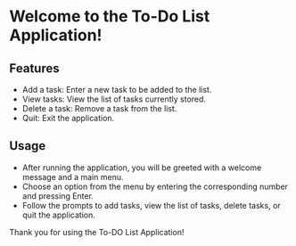 # Welcome to the To-Do List Application!

## Features
- Add a task: Enter a new task to be added to the list.
- View tasks: View the list of tasks currently stored.
- Delete a task: Remove a task from the list.
- Quit: Exit the application.


## Usage
- After running the application, you will be greeted with a welcome message and a main menu.
- Choose an option from the menu by entering the corresponding number and pressing Enter.
- Follow the prompts to add tasks, view the list of tasks, delete tasks, or quit the application.

Thank you for using the To-DO List Application!
